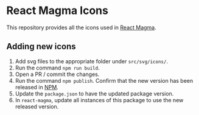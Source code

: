 # React Magma Icons

This repository provides all the icons used in [React Magma](https://github.com/cengage/react-magma).

## Adding new icons
1. Add svg files to the appropriate folder under `src/svg/icons/`.
2. Run the command `npm run build`.
3. Open a PR / commit the changes.
4. Run the command `npm publish`. Confirm that the new version has been released in [NPM](https://www.npmjs.com/package/react-magma-icons/).
5. Update the `package.json` to have the updated package version.
6. In `react-magma`, update all instances of this package to use the new released version.